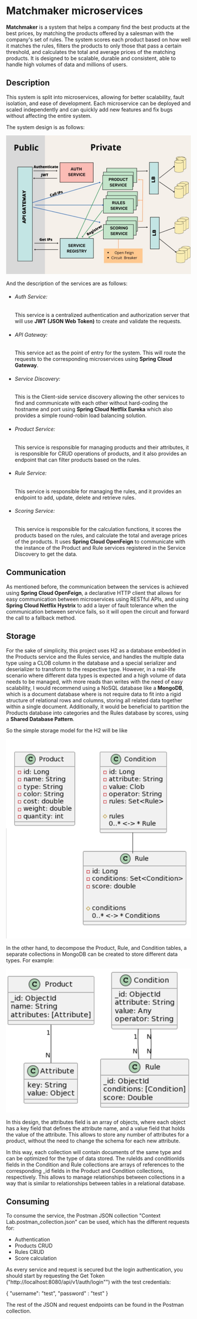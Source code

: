 # Matchmaker microservices
**Matchmaker** is a system that helps a company find the best products at the best prices, by matching the products offered by a salesman with the company's set of rules. The system scores each product based on how well it matches the rules, filters the products to only those that pass a certain threshold, and calculates the total and average prices of the matching products. It is designed to be scalable, durable and consistent, able to handle high volumes of data and millions of users.

## Description
This system is split into microservices, allowing for better scalability, fault isolation, and ease of development. Each microservice can be deployed and scaled independently and can quickly add new features and fix bugs without affecting the entire system.

The system design is as follows:

![img_1.png](img_1.png)

And the description of the services are as follows:

* ###### Auth Service: 
    This service is a centralized authentication and authorization server that will use **JWT (JSON Web Token)** to create and validate the requests.

* ###### API Gateway: 
    This service act as the point of entry for the system. This will route the requests to the corresponding microservices using **Spring Cloud Gateway**.

* ###### Service Discovery: 
    This is the Client-side service discovery allowing the other services to find and communicate with each other without hard-coding the hostname and port using **Spring Cloud Netflix Eureka** which also provides a simple round-robin load balancing solution.
  
* ###### Product Service: 
  This service is responsible for managing products and their attributes, it is responsible for CRUD operations of products, and it also provides an endpoint that can filter products based on the rules.

* ###### Rule Service: 
    This service is responsible for managing the rules, and it provides an endpoint to add, update, delete and retrieve rules.

* ###### Scoring Service: 
    This service is responsible for the calculation functions, it scores the products based on the rules, and calculate the total and average prices of the products. It uses **Spring Cloud OpenFeign** to communicate with the instance of the Product and Rule services registered in the Service Discovery to get the data.

## Communication
As mentioned before, the communication between the services is achieved using **Spring Cloud OpenFeign**, a declarative HTTP client that allows for easy communication between microservices using RESTful APIs, and using **Spring Cloud Netflix Hystrix** to add a layer of fault tolerance when the communication between service fails, so it will open the circuit and forward the call to a fallback method.

## Storage
For the sake of simplicity, this project uses H2 as a database embedded in the Products service and the Rules service, and handles the multiple data type using a CLOB column in the database and a special serializer and deserializer to transform to the respective type. However, in a real-life scenario where different data types is expected and a high volume of data needs to be managed, with more reads than writes with the need of easy scalability, I would recommend using a NoSQL database like a **MongoDB**, which is a document database where is not require data to fit into a rigid structure of relational rows and columns, storing all related data together within a single document. Additionally, it would be beneficial to partition the Products database into categories and the Rules database by scores, using a **Shared Database Pattern**.

So the simple storage model for the H2 will be like

![img.png](img.png)

In the other hand, to decompose the Product, Rule, and Condition tables, a separate collections in MongoDB can be created to store different data types. For example:

![img_2.png](img_2.png)

In this design, the attributes field is an array of objects, where each object has a key field that defines the attribute name, and a value field that holds the value of the attribute. This allows to store any number of attributes for a product, without the need to change the schema for each new attribute.

In this way, each collection will contain documents of the same type and can be optimized for the type of data stored. The ruleIds and conditionIds fields in the Condition and Rule collections are arrays of references to the corresponding _id fields in the Product and Condition collections, respectively. This allows to manage relationships between collections in a way that is similar to relationships between tables in a relational database.

## Consuming
To consume the service, the Postman JSON collection "Context Lab.postman_collection.json" can be used, which has the different requests for:
* Authentication
* Products CRUD
* Rules CRUD 
* Score calculation

As every service and request is secured but the login authentication, you should start by requesting the Get Token ("http://localhost:8080/api/v1/auth/login"") with the test credentials:


{
"username": "test",
"password" : "test"
}

The rest of the JSON and request endpoints can be found in the Postman collection.

